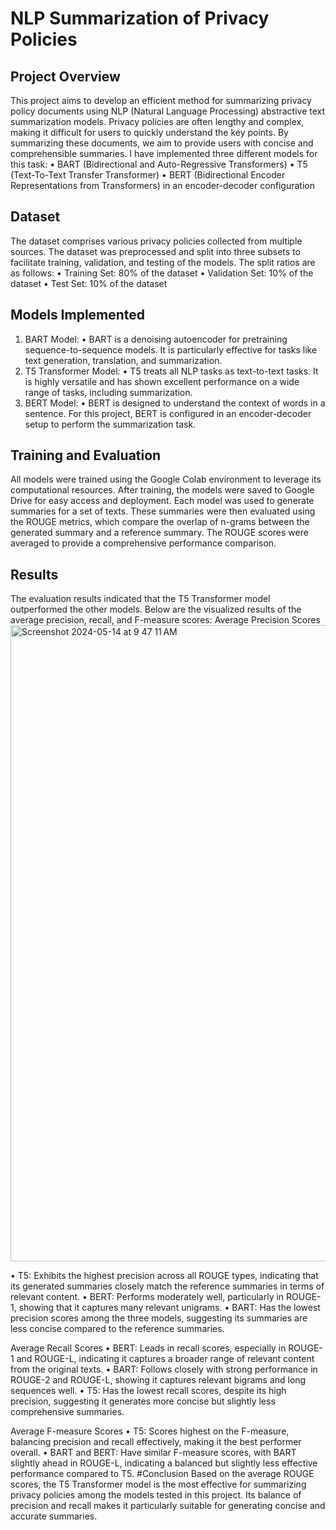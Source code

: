 # NLP Summarization of Privacy Policies
## Project Overview
This project aims to develop an efficient method for summarizing privacy policy documents using NLP (Natural Language Processing) abstractive text summarization models. Privacy policies are often lengthy and complex, making it difficult for users to quickly understand the key points. By summarizing these documents, we aim to provide users with concise and comprehensible summaries.
I have implemented three different models for this task:
•	BART (Bidirectional and Auto-Regressive Transformers)
•	T5 (Text-To-Text Transfer Transformer)
•	BERT (Bidirectional Encoder Representations from Transformers) in an encoder-decoder configuration
## Dataset
The dataset comprises various privacy policies collected from multiple sources. The dataset was preprocessed and split into three subsets to facilitate training, validation, and testing of the models. The split ratios are as follows:
•	Training Set: 80% of the dataset
•	Validation Set: 10% of the dataset
•	Test Set: 10% of the dataset
## Models Implemented
1.	BART Model:
•	BART is a denoising autoencoder for pretraining sequence-to-sequence models. It is particularly effective for tasks like text generation, translation, and summarization.
2.	T5 Transformer Model:
•	T5 treats all NLP tasks as text-to-text tasks. It is highly versatile and has shown excellent performance on a wide range of tasks, including summarization.
3.	BERT Model:
•	BERT is designed to understand the context of words in a sentence. For this project, BERT is configured in an encoder-decoder setup to perform the summarization task.
## Training and Evaluation
All models were trained using the Google Colab environment to leverage its computational resources. After training, the models were saved to Google Drive for easy access and deployment.
Each model was used to generate summaries for a set of texts. These summaries were then evaluated using the ROUGE metrics, which compare the overlap of n-grams between the generated summary and a reference summary. The ROUGE scores were averaged to provide a comprehensive performance comparison.
## Results
The evaluation results indicated that the T5 Transformer model outperformed the other models. Below are the visualized results of the average precision, recall, and F-measure scores:
Average Precision Scores
<img width="1018" alt="Screenshot 2024-05-14 at 9 47 11 AM" src="https://github.com/RohithJ11/NLP_Privacy_Policies/assets/165297272/b3a39e79-103d-4e67-8765-ad79514a8447">

•	T5: Exhibits the highest precision across all ROUGE types, indicating that its generated summaries closely match the reference summaries in terms of relevant content.
•	BERT: Performs moderately well, particularly in ROUGE-1, showing that it captures many relevant unigrams.
•	BART: Has the lowest precision scores among the three models, suggesting its summaries are less concise compared to the reference summaries.

Average Recall Scores
•	BERT: Leads in recall scores, especially in ROUGE-1 and ROUGE-L, indicating it captures a broader range of relevant content from the original texts.
•	BART: Follows closely with strong performance in ROUGE-2 and ROUGE-L, showing it captures relevant bigrams and long sequences well.
•	T5: Has the lowest recall scores, despite its high precision, suggesting it generates more concise but slightly less comprehensive summaries.

Average F-measure Scores
•	T5: Scores highest on the F-measure, balancing precision and recall effectively, making it the best performer overall.
•	BART and BERT: Have similar F-measure scores, with BART slightly ahead in ROUGE-L, indicating a balanced but slightly less effective performance compared to T5.
#Conclusion
Based on the average ROUGE scores, the T5 Transformer model is the most effective for summarizing privacy policies among the models tested in this project. Its balance of precision and recall makes it particularly suitable for generating concise and accurate summaries.



